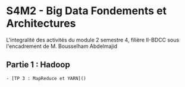 # S4M2 - Big Data Fondements et Architectures
L'integralité des activités du module 2 semestre 4, filière II-BDCC sous l'encadrement de M. Bousselham Abdelmajid
## Partie 1 : Hadoop
    - [TP 3 : MapReduce et YARN]()
